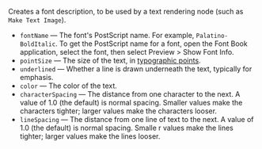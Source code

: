 Creates a font description, to be used by a text rendering node (such as `Make Text Image`).

   - `fontName` — The font's PostScript name.  For example, `Palatino-BoldItalic`.  To get the PostScript name for a font, open the Font Book application, select the font, then select Preview > Show Font Info.
   - `pointSize` — The size of the text, in <a href="https://en.wikipedia.org/wiki/Point_(typography)">typographic points</a>.
   - `underlined` — Whether a line is drawn underneath the text, typically for emphasis.
   - `color` — The color of the text.
   - `characterSpacing` — The distance from one character to the next.  A value of 1.0 (the default) is normal spacing.  Smaller values make the characters tighter; larger values make the characters looser.
   - `lineSpacing` — The distance from one line of text to the next.  A value of 1.0 (the default) is normal spacing.  Smalle
r values make the lines tighter; larger values make the lines looser.

